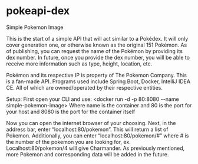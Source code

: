 # pokeapi-dex
Simple Pokemon Image

This is the start of a simple API that will act similar to a Pokédex. It will only cover generation one, or otherwise known as the original 151 Pokémon. As of publishing, you can request the name of the Pokémon by providing its dex number. In future, once you provide the dex number, you will be able to receive more information such as type, height, location, etc.

Pokémon and its respective IP is property of The Pokemon Company. This is a fan-made API. Programs used include Spring Boot, Docker, IntelliJ IDEA CE. All of which are owned/operated by their respective entities.

Setup: First open your CLI and use: <docker run -d -p 80:8080 --name simple-pokemon-image> Where name is the container and 80 is the port for your host and 8080 is the port for the container itself

Now you can open the internet browser of your choosing. Next, in the address bar, enter “localhost:80/pokemon”. This will return a list of Pokemon. Additionally, you can enter “localhost:80/pokemon/#” where # is the number of the pokemon you are looking for, ex. Localhost:80/pokemon/4 will give Charmander. As previously mentioned, more Pokemon and corresponding data will be added in the future.
